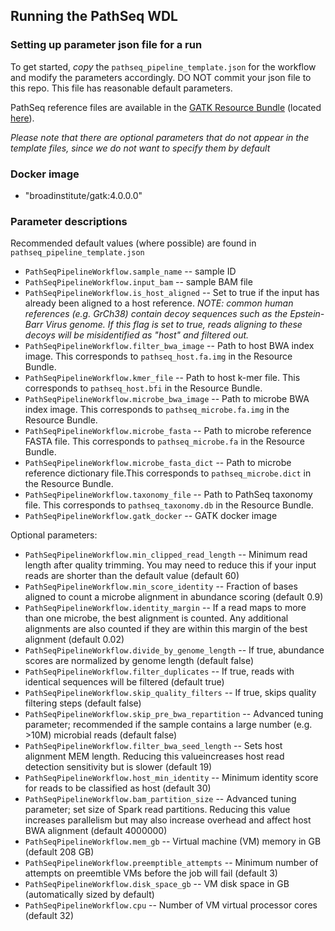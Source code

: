 ## Running the PathSeq WDL

### Setting up parameter json file for a run

To get started, *copy* the ``pathseq_pipeline_template.json`` for the workflow and modify the parameters accordingly.
DO NOT commit your json file to this repo. This file has reasonable default parameters.

PathSeq reference files are available in the [GATK Resource Bundle](https://software.broadinstitute.org/gatk/download/bundle) (located [here](ftp://gsapubftp-anonymous@ftp.broadinstitute.org/bundle/beta/PathSeq)).

*Please note that there are optional parameters that do not appear in the template files, since we do not want to specify them by default*

### Docker image
- "broadinstitute/gatk:4.0.0.0"

### Parameter descriptions

Recommended default values (where possible) are found in ``pathseq_pipeline_template.json``

- ``PathSeqPipelineWorkflow.sample_name`` -- sample ID
- ``PathSeqPipelineWorkflow.input_bam`` -- sample BAM file
- ``PathSeqPipelineWorkflow.is_host_aligned`` -- Set to true if the input has already been aligned to a host reference. *NOTE: common human references (e.g. GrCh38) contain decoy sequences such as the Epstein-Barr Virus genome. If this flag is set to true, reads aligning to these decoys will be misidentified as "host" and filtered out.*
- ``PathSeqPipelineWorkflow.filter_bwa_image`` -- Path to host BWA index image. This corresponds to `pathseq_host.fa.img` in the Resource Bundle.
- ``PathSeqPipelineWorkflow.kmer_file`` -- Path to host k-mer file.  This corresponds to `pathseq_host.bfi` in the Resource Bundle.
- ``PathSeqPipelineWorkflow.microbe_bwa_image`` -- Path to microbe BWA index image. This corresponds to `pathseq_microbe.fa.img` in the Resource Bundle.
- ``PathSeqPipelineWorkflow.microbe_fasta`` -- Path to microbe reference FASTA file. This corresponds to `pathseq_microbe.fa` in the Resource Bundle.
- ``PathSeqPipelineWorkflow.microbe_fasta_dict`` -- Path to microbe reference dictionary file.This corresponds to `pathseq_microbe.dict` in the Resource Bundle.
- ``PathSeqPipelineWorkflow.taxonomy_file`` -- Path to PathSeq taxonomy file. This corresponds to `pathseq_taxonomy.db` in the Resource Bundle.
- ``PathSeqPipelineWorkflow.gatk_docker`` -- GATK docker image

Optional parameters:

- ``PathSeqPipelineWorkflow.min_clipped_read_length`` -- Minimum read length after quality trimming. You may need to reduce this if your input reads are shorter than the default value (default 60)
- ``PathSeqPipelineWorkflow.min_score_identity`` -- Fraction of bases aligned to count a microbe alignment in abundance scoring (default 0.9)
- ``PathSeqPipelineWorkflow.identity_margin`` -- If a read maps to more than one microbe, the best alignment is counted. Any additional alignments are also counted if they are within this margin of the best alignment (default 0.02)
- ``PathSeqPipelineWorkflow.divide_by_genome_length`` -- If true, abundance scores are normalized by genome length (default false)
- ``PathSeqPipelineWorkflow.filter_duplicates`` -- If true, reads with identical sequences will be filtered (default true)
- ``PathSeqPipelineWorkflow.skip_quality_filters`` -- If true, skips quality filtering steps (default false)
- ``PathSeqPipelineWorkflow.skip_pre_bwa_repartition`` -- Advanced tuning parameter; recommended if the sample contains a large number (e.g. >10M) microbial reads (default false)
- ``PathSeqPipelineWorkflow.filter_bwa_seed_length`` -- Sets host alignment MEM length. Reducing this valueincreases host read detection sensitivity but is slower (default 19) 
- ``PathSeqPipelineWorkflow.host_min_identity`` -- Minimum identity score for reads to be classified as host (default 30)
- ``PathSeqPipelineWorkflow.bam_partition_size`` -- Advanced tuning parameter; set size of Spark read partitions. Reducing this value increases parallelism but may also increase overhead and affect host BWA alignment (default 4000000)
- ``PathSeqPipelineWorkflow.mem_gb`` -- Virtual machine (VM) memory in GB (default 208 GB)
- ``PathSeqPipelineWorkflow.preemptible_attempts`` -- Minimum number of attempts on preemtible VMs before the job will fail (default 3)
- ``PathSeqPipelineWorkflow.disk_space_gb`` -- VM disk space in GB (automatically sized by default)
- ``PathSeqPipelineWorkflow.cpu`` -- Number of VM virtual processor cores (default 32)
